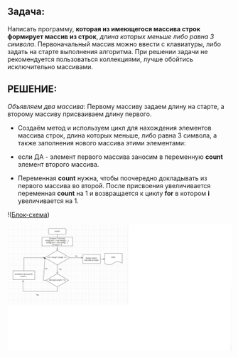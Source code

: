 ## Задача:

Написать программу, __которая из имеющегося массива строк формирует массив из строк__, *длина которых меньше либо равна 3 символа*. Первоначальный массив можно ввести с клавиатуры, либо задать на старте выполнения алгоритма. При решении задачи  не рекомендуется пользоваться коллекциями, лучше обойтись исключительно массивами.

## РЕШЕНИЕ:
_Объявляем два массива_: Первому массиву задаем длину на старте, а второму массиву присваиваем длину первого. 

- Создаём метод и используем цикл для нахождения элементов массива строк, длина которых меньше, либо равна 3 символа, а также заполнения нового массива этими элементами: 

* если ДА - элемент первого массива заносим в переменную __count__ элемент второго массива. 
- Переменная __count__ нужна, чтобы поочередно докладывать из первого массива во второй.
 После присвоения увеличивается переменная __count__ на 1 и возвращается к циклу __for__ в котором __i__ увеличивается на 1. 

!([Блок-схема](Task01/bloc-cxema..drawio))

![Блок-схема](Bloc-cxema.png)